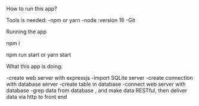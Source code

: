 
How to run this app?

Tools is needed:
-npm or yarn
-node :version 16
-Git

Running the app

npm i

npm run start or yarn start

What this app is doing:

-create web server with expressjs
-import SQLite server
-create connection with database server
-create table in database
-connect web server with database
-grep data from database , and make data RESTful, then deliver data via http to front end
